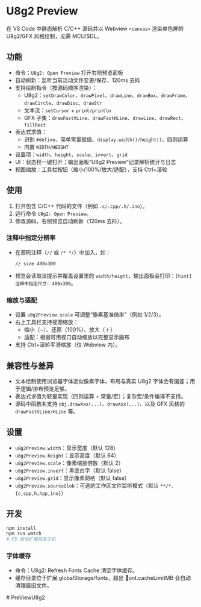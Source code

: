 ﻿# U8g2 Preview

在 VS Code 中静态解析 C/C++ 源码并以 Webview `<canvas>` 渲染单色屏的 U8g2/GFX 风格绘制，无需 MCU/SDL。

## 功能

- 命令：`U8g2: Open Preview` 打开右侧预览面板
- 自动刷新：监听当前活动文件变更/保存，120ms 去抖
- 支持绘制指令（按源码顺序渲染）：
  - U8g2：`setDrawColor`、`drawPixel`、`drawLine`、`drawBox`、`drawFrame`、`drawCircle`、`drawDisc`、`drawStr`
  - 文本流：`setCursor` + `print/println`
  - GFX 子集：`drawFastVLine`、`drawFastHLine`、`drawLine`、`drawRect`、`fillRect`
- 表达式求值：
  - 识别 `#define`、简单常量赋值、`display.width()/height()`、四则运算
  - 内置 `WIDTH/HEIGHT`
- 设置项：`width`、`height`、`scale`、`invert`、`grid`
- UI：状态栏一键打开；输出面板“U8g2 Preview”记录解析统计与日志
 - 视图缩放：工具栏按钮（缩小/100%/放大/适配），支持 Ctrl+滚轮

## 使用

1. 打开包含 C/C++ 代码的文件（例如 `.c/.cpp/.h/.ino`）。
2. 运行命令 `U8g2: Open Preview`。
3. 修改源码，右侧预览自动刷新（120ms 去抖）。

### 注释中指定分辨率

- 在源码注释（`//` 或 `/* */`）中加入，如：

  `// size 400x300`

- 预览会读取该提示并覆盖设置里的 `width/height`，输出面板会打印：`[hint] 注释中指定尺寸: 400x300`。

### 缩放与适配

- 设置 `u8g2Preview.scale` 可调整“像素基准倍率”（例如 1/2/3）。
- 右上工具栏支持视图缩放：
  - 缩小（−）、还原（100%）、放大（＋）
  - 适配：根据可用视口自动缩放以完整显示画布
- 支持 Ctrl+滚轮平滑缩放（仅 Webview 内）。

## 兼容性与差异

- 文本绘制使用浏览器字体近似像素字体，布局与真实 U8g2 字体会有偏差；用于逻辑/排布预览足够。
- 表达式求值为轻量实现（四则运算 + 常量/宏）；复杂宏/条件编译不支持。
- 源码中函数名支持 `obj.drawXxx(...)`、`drawXxx(...)`、以及 GFX 风格的 `drawFastVLine/HLine` 等。

## 设置

- `u8g2Preview.width`：显示宽度（默认 128）
- `u8g2Preview.height`：显示高度（默认 64）
- `u8g2Preview.scale`：像素缩放倍数（默认 2）
- `u8g2Preview.invert`：黑底白字（默认 false）
- `u8g2Preview.grid`：显示像素网格（默认 false）
- `u8g2Preview.sourceGlob`：可选的工作区文件监听模式（默认 `**/*.{c,cpp,h,hpp,ino}`）

## 开发

```bash
npm install
npm run watch
# F5 启动扩展开发主机
```

### 字体缓存

- 命令：U8g2: Refresh Fonts Cache 清空字体缓存。
- 缓存目录位于扩展 globalStorage/fonts，超出 ont.cacheLimitMB 会自动清理最旧文件。

#   P r e V i e w U 8 g 2  
 